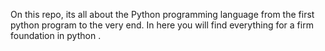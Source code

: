On this repo, its all about the Python programming language from the first python program to the very end.
In here you will find everything for a firm foundation in python .
